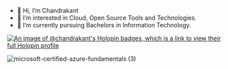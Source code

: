 - 👋 Hi, I’m Chandrakant 
- 👀 I’m interested in Cloud, Open Source Tools and Technologies.
- 🌱 I’m currently pursuing Bachelors in Information Technology.

[![An image of @chandrakant's Holopin badges, which is a link to view their full Holopin profile](https://holopin.me/chandrakant)](https://holopin.io/@chandrakant)

<!---
nightfury000/nightfury000 is a ✨ special ✨ repository because its `README.md` (this file) appears on your GitHub profile.
You can click the Preview link to take a look at your changes.
--->

![microsoft-certified-azure-fundamentals (3)](https://user-images.githubusercontent.com/83269908/213919334-8e47be22-cce0-4c3b-8603-e202dd590a3c.png)
